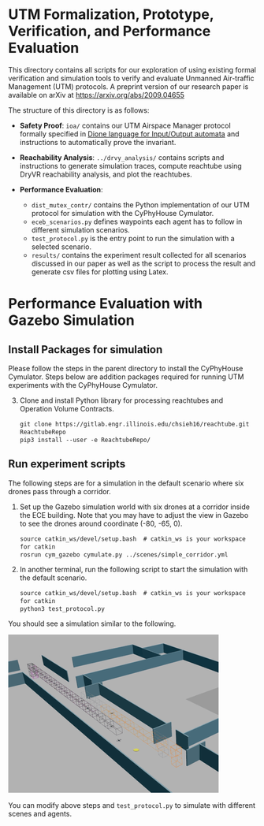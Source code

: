 UTM Formalization, Prototype, Verification, and Performance Evaluation
======================================================================

This directory contains all scripts for our exploration of using existing formal verification and simulation tools to
verify and evaluate Unmanned Air-traffic Management (UTM) protocols.
A preprint version of our research paper is available on arXiv at https://arxiv.org/abs/2009.04655

The structure of this directory is as follows:

* **Safety Proof**:
  `ioa/` contains our UTM Airspace Manager protocol formally specified in 
  [Dione language for Input/Output automata](https://doi.org/10.1007/978-3-030-34968-4_13) and
  instructions to automatically prove the invariant. 

* **Reachability Analysis**:
   `../drvy_analysis/` contains scripts and instructions to generate simulation traces, compute reachtube
   using DryVR reachability analysis, and plot the reachtubes.

* **Performance Evaluation**:

  + `dist_mutex_contr/` contains the Python implementation of our UTM protocol for simulation with the CyPhyHouse Cymulator.  
  + `eceb_scenarios.py` defines waypoints each agent has to follow in different simulation scenarios.
  + `test_protocol.py` is the entry point to run the simulation with a selected scenario.
  + `results/` contains the experiment result collected for all scenarios discussed in our paper as well as
    the script to process the result and generate csv files for plotting using Latex.


Performance Evaluation with Gazebo Simulation
=============================================

Install Packages for simulation
-------------------------------

Please follow the steps in the parent directory to install the CyPhyHouse Cymulator.
Steps below are addition packages required for running UTM experiments with the CyPhyHouse Cymulator.

3. Clone and install Python library for processing reachtubes and Operation Volume Contracts.
   ```shell
   git clone https://gitlab.engr.illinois.edu/chsieh16/reachtube.git ReachtubeRepo
   pip3 install --user -e ReachtubeRepo/
   ```


Run experiment scripts
----------------------

The following steps are for a simulation in the default scenario where six drones pass through a corridor.

1. Set up the Gazebo simulation world with six drones at a corridor inside the ECE building.
   Note that you may have to adjust the view in Gazebo to see the drones around coordinate (-80, -65, 0).
   ```shell
   source catkin_ws/devel/setup.bash  # catkin_ws is your workspace for catkin
   rosrun cym_gazebo cymulate.py ../scenes/simple_corridor.yml
   ```

2. In another terminal, run the following script to start the simulation with the default scenario.
   ```shell
   source catkin_ws/devel/setup.bash  # catkin_ws is your workspace for catkin
   python3 test_protocol.py
   ```

You should see a simulation similar to the following.

![UTM simulated with six drones passing through a corridor](utm-simple_corridor-6_drones.gif)

You can modify above steps and `test_protocol.py` to simulate with different scenes and agents.
